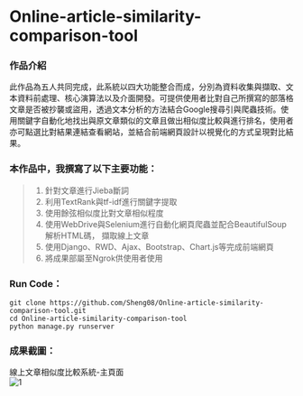 # Online-article-similarity-comparison-tool

### 作品介紹
此作品為五人共同完成，此系統以四大功能整合而成，分別為資料收集與擷取、文本資料前處理、核心演算法以及介面開發。可提供使用者比對自己所撰寫的部落格文章是否被抄襲或盜用，透過文本分析的方法結合Google搜尋引與爬蟲技術。使用關鍵字自動化地找出與原文章類似的文章且做出相似度比較與進行排名，使用者亦可點選比對結果連結查看網站，並結合前端網頁設計以視覺化的方式呈現對比結果。

###  本作品中，我撰寫了以下主要功能：
>1.	針對文章進行Jieba斷詞
>2.	利用TextRank與tf-idf進行關鍵字提取
>3.	使用餘弦相似度比對文章相似程度
>4.	使用WebDrive與Selenium進行自動化網頁爬蟲並配合BeautifulSoup解析HTML碼，
擷取線上文章
>5.	使用Django、RWD、Ajax、Bootstrap、Chart.js等完成前端網頁
>6.	將成果部屬至Ngrok供使用者使用

### Run Code：
```
git clone https://github.com/Sheng08/Online-article-similarity-comparison-tool.git
cd Online-article-similarity-comparison-tool
python manage.py runserver
``` 

###  成果截圖：
線上文章相似度比較系統-主頁面<br>
![1](https://user-images.githubusercontent.com/58781800/140347158-0e4a34f7-c52a-49c0-9a42-3ed60a498586.png)
